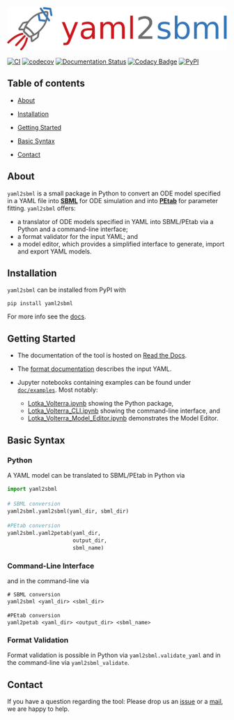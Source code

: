 <img src="https://raw.githubusercontent.com/yaml2sbml-dev/yaml2sbml/main/doc/logo/logo_yaml2sbml_long.svg" alt="yaml2sbml logo"/>

[![CI](https://github.com/yaml2sbml-dev/yaml2sbml/workflows/CI/badge.svg)](https://github.com/yaml2sbml-dev/yaml2sbml/actions)
[![codecov](https://codecov.io/gh/yaml2sbml-dev/yaml2sbml/branch/master/graph/badge.svg)](https://codecov.io/gh/yaml2sbml-dev/yaml2sbml)
[![Documentation Status](https://readthedocs.org/projects/yaml2sbml/badge/?version=latest)](https://yaml2sbml.readthedocs.io/en/latest/?badge=latest)
[![Codacy Badge](https://app.codacy.com/project/badge/Grade/632acdc8d4ef4f50bf69892b8862fd24)](https://www.codacy.com/gh/yaml2sbml-dev/yaml2sbml/dashboard?utm_source=github.com&amp;utm_medium=referral&amp;utm_content=yaml2sbml-dev/yaml2sbml&amp;utm_campaign=Badge_Grade)
[![PyPI](https://badge.fury.io/py/yaml2sbml.svg)](https://badge.fury.io/py/yaml2sbml)

## Table of contents

* [About](#about)

* [Installation](#installation)

* [Getting Started](#getting-started)

* [Basic Syntax](#basic-syntax)

* [Contact](#contact)


## About

`yaml2sbml` is a small package in Python to convert an ODE model specified in a YAML file into 
[**SBML**](http://www.sbml.org/) for ODE simulation and into 
[**PEtab**](https://github.com/martamatos/yaml2sbml) for parameter fitting. `yaml2sbml` offers:


* a translator of ODE models specified in YAML into SBML/PEtab via a Python and a command-line interface;
* a format validator for the input YAML; and
* a model editor, which provides a simplified interface to generate, import and export YAML models.

## Installation

`yaml2sbml` can be installed from PyPI with

```shell
pip install yaml2sbml
```
For more info see the [docs](https://yaml2sbml.readthedocs.io/en/latest/).

## Getting Started

* The documentation of the tool is hosted on [Read the Docs](https://yaml2sbml.readthedocs.io/en/latest/).
* The [format documentation](https://yaml2sbml.readthedocs.io/en/latest/format_specification.html) describes the input YAML. 

* Jupyter notebooks containing examples can be found under [`doc/examples`](https://github.com/yaml2sbml-dev/yaml2sbml/tree/main/doc/examples).  Most notably:
    * [Lotka_Volterra.ipynb](https://github.com/yaml2sbml-dev/yaml2sbml/tree/main/doc/examples/Lotka_Volterra/Lotka_Volterra_python/Lotka_Volterra.ipynb) showing the Python package,
    * [Lotka_Volterra_CLI.ipynb](https://github.com/yaml2sbml-dev/yaml2sbml/tree/main/doc/examples/Lotka_Volterra/Lotka_Volterra_CLI/Lotka_Volterra_CLI.ipynb) showing the command-line interface, and
    * [Lotka_Volterra_Model_Editor.ipynb](https://github.com/yaml2sbml-dev/yaml2sbml/tree/main/doc/examples/Lotka_Volterra/Lotka_Volterra_Model_Editor/Lotka_Volterra_Model_Editor.ipynb) demonstrates the Model Editor.

## Basic Syntax

### Python

A YAML model can be translated to SBML/PEtab in Python via
```python
import yaml2sbml

# SBML conversion
yaml2sbml.yaml2sbml(yaml_dir, sbml_dir)

#PEtab conversion
yaml2sbml.yaml2petab(yaml_dir, 
                     output_dir,
                     sbml_name)
```
### Command-Line Interface

and in the command-line via 
```shell
# SBML conversion
yaml2sbml <yaml_dir> <sbml_dir>

#PEtab conversion
yaml2petab <yaml_dir> <output_dir> <sbml_name>
```

### Format Validation

Format validation is possible in Python via `yaml2sbml.validate_yaml` and in the command-line via `yaml2sbml_validate`.

## Contact
If you have a question regarding the tool: Please drop us an [issue](https://github.com/yaml2sbml-dev/yaml2sbml/issues/new) or a [mail](mailto:jakob.vanhoefer@uni-bonn.de), we are happy to help.

